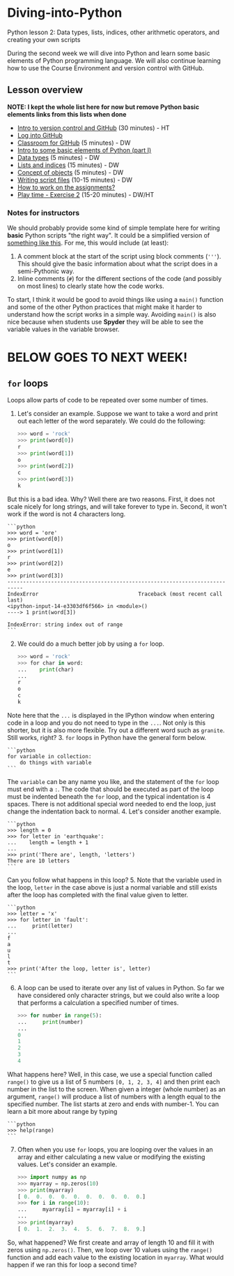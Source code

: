 # Diving-into-Python
Python lesson 2: Data types, lists, indices, other arithmetic operators, and creating your own scripts

During the second week we will dive into Python and learn some basic elements of Python programming language. We will also continue learning how to use the
Course Environment and version control with GitHub. 

## Lesson overview 
**NOTE: I kept the whole list here for now but remove Python basic elements links from this lists when done**
- [Intro to version control and GitHub]() (30 minutes) - HT
- [Log into GitHub](Lesson/log-in-GitHub.md) 
- [Classroom for GitHub](Lesson/GitHub-classroom.md) (5 minutes) - DW
- [Intro to some basic elements of Python (part I)](Lesson/python-basic-elements1.md)
- [Data types](#dtypes) (5 minutes) - DW
- [Lists and indices](#lists) (15 minutes) - DW
- [Concept of objects](#objects) (5 minutes) - DW
- [Writing script files](Lesson/writing-scripts.md) (10-15 minutes) - DW
- [How to work on the assignments?](Lesson/working-on-assignment.md)
- [Play time - Exercise 2](https://github.com/Python-for-geo-people/Exercise-2) (15-20 minutes) - DW/HT

 
### Notes for instructors
We should probably provide some kind of simple template here for writing **basic** Python scripts "the right way".
It could be a simplified version of [something like this](https://gist.github.com/nhoffman/3006600).
For me, this would include (at least):

1. A comment block at the start of the script using block comments (`'''`). This should give the basic information about what the script does in a semi-Pythonic way.
2. Inline comments (`#`) for the different sections of the code (and possibly on most lines) to clearly state how the code works.

To start, I think it would be good to avoid things like using a `main()` function and some of the other Python practices that might make it harder to understand how the script works in a simple way.
Avoiding `main()` is also nice because when students use **Spyder** they will be able to see the variable values in the variable browser.


# BELOW GOES TO NEXT WEEK!

## `for` loops
Loops allow parts of code to be repeated over some number of times.

1. Let's consider an example. Suppose we want to take a word and print out each letter of the word separately. We could do the following:

    ```python
    >>> word = 'rock'
    >>> print(word[0])
    r
    >>> print(word[1])
    o
    >>> print(word[2])
    c
    >>> print(word[3])
    k
    ```
But this is a bad idea. Why? Well there are two reasons. First, it does not scale nicely for long strings, and will take forever to type in. Second, it won't work if the word is not 4 characters long.

    ```python
    >>> word = 'ore'
    >>> print(word[0])
    o
    >>> print(word[1])
    r
    >>> print(word[2])
    e
    >>> print(word[3])
    ---------------------------------------------------------------------------
    IndexError                                Traceback (most recent call last)
    <ipython-input-14-e3303df6f566> in <module>()
    ----> 1 print(word[3])

    IndexError: string index out of range
    ```

2. We could do a much better job by using a `for` loop.

    ```python
    >>> word = 'rock'
    >>> for char in word:
    ...    print(char)
    ...
    r
    o
    c
    k
    ```
Note here that the `...` is displayed in the IPython window when entering code in a loop and you do not need to type in the `...`. Not only is this shorter, but it is also more flexible. Try out a different word such as `granite`. Still works, right?
3. `for` loops in Python have the general form below.

    ```python
    for variable in collection:
        do things with variable
    ```
The `variable` can be any name you like, and the statement of the `for` loop must end with a `:`. The code that should be executed as part of the loop must be indented beneath the `for` loop, and the typical indentation is 4 spaces. There is not additional special word needed to end the loop, just change the indentation back to normal.
4. Let's consider another example.

    ```python
    >>> length = 0
    >>> for letter in 'earthquake':
    ...    length = length + 1
    ...
    >>> print('There are', length, 'letters')
    There are 10 letters
    ```
Can you follow what happens in this loop?
5. Note that the variable used in the loop, `letter` in the case above is just a normal variable and still exists after the loop has completed with the final value given to letter.

    ```python
    >>> letter = 'x'
    >>> for letter in 'fault':
    ...     print(letter)
    ...
    f
    a
    u
    l
    t
    >>> print('After the loop, letter is', letter)
    ```
6. A loop can be used to iterate over any list of values in Python. So far we have considered only character strings, but we could also write a loop that performs a calculation a specified number of times.

    ```python
    >>> for number in range(5):
    ...     print(number)
    ...
    0
    1
    2
    3
    4
    ```
What happens here? Well, in this case, we use a special function called `range()` to give us a list of 5 numbers `[0, 1, 2, 3, 4]` and then print each number in the list to the screen. When given a integer (whole number) as an argument, `range()` will produce a list of numbers with a length equal to the specified number. The list starts at zero and ends with number-1. You can learn a bit more about range by typing

    ```python
    >>> help(range)
    ```
7. Often when you use `for` loops, you are looping over the values in an array and either calculating a new value or modifying the existing values. Let's consider an example.

    ```python
    >>> import numpy as np
    >>> myarray = np.zeros(10)
    >>> print(myarray)
    [ 0.  0.  0.  0.  0.  0.  0.  0.  0.  0.]
    >>> for i in range(10):
    ...     myarray[i] = myarray[i] + i
    ...
    >>> print(myarray)
    [ 0.  1.  2.  3.  4.  5.  6.  7.  8.  9.]
    ```
So, what happened? We first create and array of length 10 and fill it with zeros using `np.zeros()`. Then, we loop over 10 values using the `range()` function and add each value to the existing location in `myarray`. What would happen if we ran this for loop a second time?


